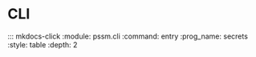 # CLI

::: mkdocs-click
    :module: pssm.cli
    :command: entry
    :prog_name: secrets
    :style: table
    :depth: 2
